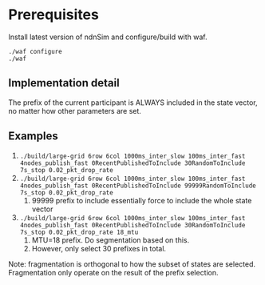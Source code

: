 Prerequisites
=============

Install latest version of ndnSim and configure/build with waf.

```
./waf configure
./waf
```

## Implementation detail
The prefix of the current participant is ALWAYS included in the state vector, no matter how other parameters are set.

## Examples
1. ``./build/large-grid 6row 6col 1000ms_inter_slow 100ms_inter_fast 4nodes_publish_fast 0RecentPublishedToInclude 30RandomToInclude 7s_stop 0.02_pkt_drop_rate``
2. ``./build/large-grid 6row 6col 1000ms_inter_slow 100ms_inter_fast 4nodes_publish_fast 0RecentPublishedToInclude 99999RandomToInclude 7s_stop 0.02_pkt_drop_rate``
   1. 99999 prefix to include essentially force to include the whole state vector
3. ``./build/large-grid 6row 6col 1000ms_inter_slow 100ms_inter_fast 4nodes_publish_fast 0RecentPublishedToInclude 30RandomToInclude 7s_stop 0.02_pkt_drop_rate 18_mtu``
   1. MTU=18 prefix. Do segmentation based on this.
   2. However, only select 30 prefixes in total. 

Note: fragmentation is orthogonal to how the subset of states are selected. Fragmentation only operate on the result of the prefix selection.
